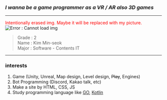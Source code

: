### ***I wanna be a game programmer as a VR / AR also 3D games***
- - -

<span style="color:red">Intentionally erased img. Maybe it will be replaced with my picture.</span>   
![Error : Cannot load img]()


> Grade : 2   
> Name : Kim Min-seok    
> Major : Software - Contents IT    
- - -

### interests
1. Game (Unity, Unreal, Map design, Level design, ~~Play~~, Engines)  
2. Bot Programming (Discord, Kakao talk, etc)
3. Make a site by HTML, CSS, JS
4. Study programming language like [GO](https://golang.org/), [Kotlin](https://kotlinlang.org/) 

